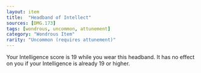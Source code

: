 ```yaml
---
layout: item
title:  "Headband of Intellect"
sources: [DMG.173]
tags: [wondrous, uncommon, attunement]
category: "Wondrous Item"
rarity: "Uncommon (requires attunement)"
---
```


Your Intelligence score is 19 while you wear this headband. It has no effect on you if your Intelligence is already 19 or higher.